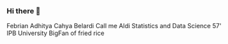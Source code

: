 ### Hi there 👋


Febrian Adhitya Cahya Belardi
Call me Aldi
Statistics and Data Science 57' IPB University
BigFan of fried rice
